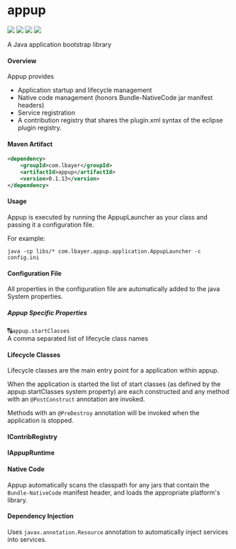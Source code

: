 # appup

[![][Build Status img]][Build Status]
[![][license img]][license]
[![][Maven Central img]][Maven Central]
[![][Javadocs img]][Javadocs]

A Java application bootstrap library

#### Overview
Appup provides

- Application startup and lifecycle management
- Native code management (honors Bundle-NativeCode jar manifest headers)
- Service registration
- A contribution registry that shares the plugin.xml syntax of the eclipse plugin registry.

#### Maven Artifact
```xml
<dependency>
    <groupId>com.lbayer</groupId>
    <artifactId>appup</artifactId>
    <version>0.1.13</version>
</dependency>
```

#### Usage

Appup is executed by running the AppupLauncher as your class and passing it a configuration file.

For example:
```
java -cp libs/* com.lbayer.appup.application.AppupLauncher -c config.ini
```

#### Configuration File

All properties in the configuration file are automatically added to the java System properties.

##### Appup Specific Properties

&#128288;``appup.startClasses``<br/>
A comma separated list of lifecycle class names
 
#### Lifecycle Classes
Lifecycle classes are the main entry point for a application within appup.

When the application is started the list of start classes (as defined by 
the appup.startClasses system property) are each constructed and any method 
with an ``@PostConstruct`` annotation are invoked.

Methods with an ``@PreDestroy`` annotation will be invoked when the application is stopped.

#### IContribRegistry

#### IAppupRuntime

#### Native Code

Appup automatically scans the classpath for any jars that contain the ``Bundle-NativeCode``
manifest header, and loads the appropriate platform's library.

#### Dependency Injection

Uses ``javax.annotation.Resource`` annotation to automatically inject services into services.

[Build Status]:https://travis-ci.org/lfbayer/appup
[Build Status img]:https://travis-ci.org/lfbayer/appup.svg?branch=master

[license]:LICENSE
[license img]:https://img.shields.io/badge/license-Apache%202-blue.svg
   
[Maven Central]:https://maven-badges.herokuapp.com/maven-central/com.lbayer/appup
[Maven Central img]:https://maven-badges.herokuapp.com/maven-central/com.lbayer/appup/badge.svg
   
[Javadocs]:http://javadoc.io/doc/com.lbayer/appup
[Javadocs img]:http://javadoc.io/badge/com.lbayer/appup.svg
 
